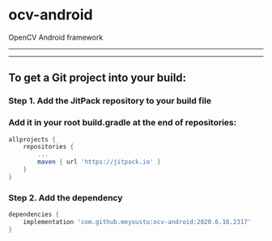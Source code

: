 # ocv-android
OpenCV Android framework
******
******
## To get a Git project into your build:
### Step 1. Add the JitPack repository to your build file
### Add it in your root build.gradle at the end of repositories:
``` gradle
allprojects {
    repositories {
        ...
        maven { url 'https://jitpack.io' }
    }
}
```
### Step 2. Add the dependency
``` gradle
dependencies {
    implementation 'com.github.meyoustu:ocv-android:2020.6.16.2317'
}
```
